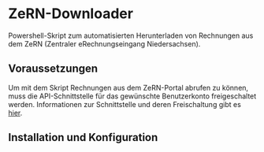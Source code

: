 # ZeRN-Downloader
Powershell-Skript zum automatisierten Herunterladen von Rechnungen aus dem ZeRN (Zentraler eRechnungseingang Niedersachsen).
## Voraussetzungen
Um mit dem Skript Rechnungen aus dem ZeRN-Portal abrufen zu können, muss die API-Schnittstelle für das gewünschte Benutzerkonto freigeschaltet werden. Informationen zur Schnittstelle und deren Freischaltung gibt es [hier](https://rechnung.niedersachsen.de/startseite/informationen-fuer-rechnungsempfaenger/schnittstelle-zum-abruf-von-rechnungen-210483.html).
## Installation und Konfiguration

